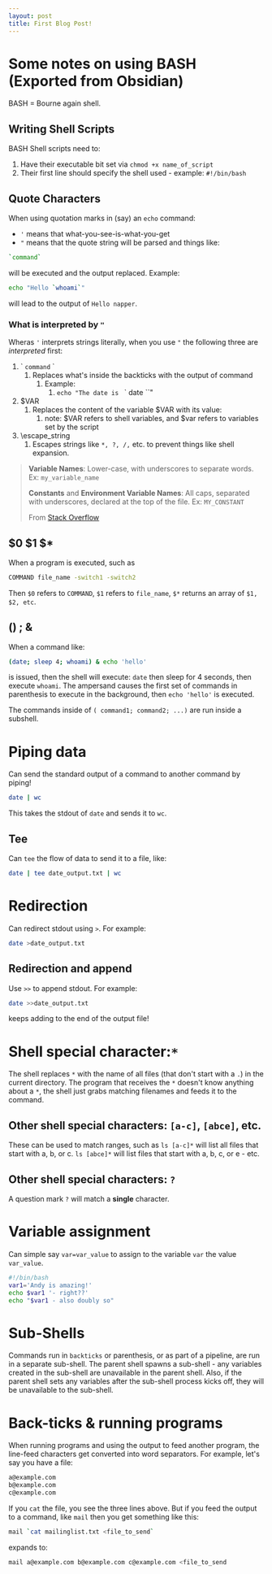 ```yaml
---
layout: post
title: First Blog Post!
---
```


# Some notes on using BASH (Exported from Obsidian)

BASH = Bourne again shell.

## Writing Shell Scripts

BASH Shell scripts need to:

1.  Have their executable bit set via `chmod +x name_of_script`
2.  Their first line should specify the shell used - example: `#!/bin/bash`

## Quote Characters

When using quotation marks in (say) an `echo` command:

- `'` means that what-you-see-is-what-you-get
- `"` means that the quote string will be parsed and things like:

```sh
`command`
```

will be executed and the output replaced. Example:

```sh
echo "Hello `whoami`"
```

will lead to the output of `Hello napper`.

### What is interpreted by `"`

Wheras `'` interprets strings literally, when you use `"` the following three are _interpreted_ first:

1.  \` `command` \`
    1. Replaces what's inside the backticks with the output of command
       1. Example:
          1. `echo "The date is ` \` date \``"
2.  $VAR
    1. Replaces the content of the variable $VAR with its value:
       1. note: $VAR refers to shell variables, and $var refers to variables set by the script
3.  \escape_string
    1. Escapes strings like `*, ?, /,` etc. to prevent things like shell expansion.

> **Variable Names**: Lower-case, with underscores to separate words. Ex: `my_variable_name`
>
> **Constants** and **Environment Variable Names**: All caps, separated with underscores, declared at the top of the file. Ex: `MY_CONSTANT`
>
> From [Stack Overflow](https://unix.stackexchange.com/questions/42847/are-there-naming-conventions-for-variables-in-shell-scripts)

## $0 $1 $\*

When a program is executed, such as

```sh
COMMAND file_name -switch1 -switch2
```

Then `$0` refers to `COMMAND`, `$1` refers to `file_name`, `$*` returns an array of `$1, $2, etc`.

## () ; &

When a command like:

```sh
(date; sleep 4; whoami) & echo 'hello'
```

is issued, then the shell will execute: `date` then sleep for 4 seconds, then execute `whoami`. The ampersand causes the first set of commands in parenthesis to execute in the background, then `echo 'hello'` is executed.

The commands inside of `( command1; command2; ...)` are run inside a subshell.

# Piping data

Can send the standard output of a command to another command by piping!

```sh
date | wc
```

This takes the stdout of `date` and sends it to `wc`.

## Tee

Can `tee` the flow of data to send it to a file, like:

```sh
date | tee date_output.txt | wc
```

# Redirection

Can redirect stdout using `>`. For example:

```sh
date >date_output.txt
```

## Redirection and append

Use `>>` to append stdout. For example:

```sh
date >>date_output.txt
```

keeps adding to the end of the output file!

# Shell special character:`*`

The shell replaces `*` with the name of all files (that don't start with a `.`) in the current directory. The program that receives the `*` doesn't know anything about a `*`, the shell just grabs matching filenames and feeds it to the command.

## Other shell special characters: `[a-c]`, `[abce]`, etc.

These can be used to match ranges, such as `ls [a-c]*` will list all files that start with a, b, or c.
`ls [abce]*` will list files that start with a, b, c, or e - etc.

## Other shell special characters: `?`

A question mark `?` will match a **single** character.

# Variable assignment

Can simple say `var=var_value` to assign to the variable `var` the value `var_value`.

```sh
#!/bin/bash
var1='Andy is amazing!'
echo $var1 '- right??'
echo "$var1 - also doubly so"
```

# Sub-Shells

Commands run in `backticks` or parenthesis, or as part of a pipeline, are run in a separate sub-shell. The parent shell spawns a sub-shell - any variables created in the sub-shell are unavailable in the parent shell. Also, if the parent shell sets any variables after the sub-shell process kicks off, they will be unavailable to the sub-shell.

# Back-ticks & running programs

When running programs and using the output to feed another program, the line-feed characters get converted into word separators. For example, let's say you have a file:

```txt
a@example.com
b@example.com
c@example.com
```

If you `cat` the file, you see the three lines above. But if you feed the output to a command, like `mail` then you get something like this:

```sh
mail `cat mailinglist.txt <file_to_send`
```

expands to:

```sh
mail a@example.com b@example.com c@example.com <file_to_send
```
